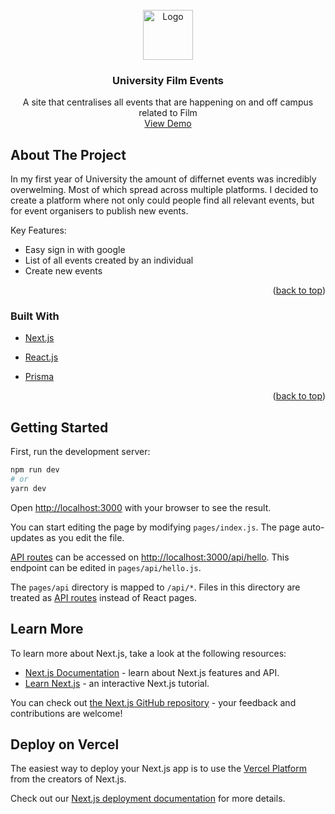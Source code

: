 <div id="top"></div>

<!-- PROJECT LOGO -->
<br />
<div align="center">
    <img src="https://www.canterburybid.co.uk/wp-content/uploads/2018/07/UKC-logo.jpg" alt="Logo" width="80" height="80">

  <h3 align="center">University Film Events</h3>

  <p align="center">
    A site that centralises all events that are happening on and off campus related to Film
    <br />
    <a href="#">View Demo</a>
  </p>
</div>


<!-- ABOUT THE PROJECT -->
## About The Project

In my first year of University the amount of differnet events was incredibly overwelming. Most of which spread across multiple platforms. I decided to create a platform where not only could people find all relevant events, but for event organisers to publish new events. 

Key Features:
* Easy sign in with google
* List of all events created by an individual
* Create new events

<p align="right">(<a href="#top">back to top</a>)</p>

### Built With

* [Next.js](https://nextjs.org/)
* [React.js](https://reactjs.org/)

* [Prisma](https://www.prisma.io/)


<p align="right">(<a href="#top">back to top</a>)</p>

## Getting Started

First, run the development server:

```bash
npm run dev
# or
yarn dev
```

Open [http://localhost:3000](http://localhost:3000) with your browser to see the result.

You can start editing the page by modifying `pages/index.js`. The page auto-updates as you edit the file.

[API routes](https://nextjs.org/docs/api-routes/introduction) can be accessed on [http://localhost:3000/api/hello](http://localhost:3000/api/hello). This endpoint can be edited in `pages/api/hello.js`.

The `pages/api` directory is mapped to `/api/*`. Files in this directory are treated as [API routes](https://nextjs.org/docs/api-routes/introduction) instead of React pages.

## Learn More

To learn more about Next.js, take a look at the following resources:

- [Next.js Documentation](https://nextjs.org/docs) - learn about Next.js features and API.
- [Learn Next.js](https://nextjs.org/learn) - an interactive Next.js tutorial.

You can check out [the Next.js GitHub repository](https://github.com/vercel/next.js/) - your feedback and contributions are welcome!

## Deploy on Vercel

The easiest way to deploy your Next.js app is to use the [Vercel Platform](https://vercel.com/new?utm_medium=default-template&filter=next.js&utm_source=create-next-app&utm_campaign=create-next-app-readme) from the creators of Next.js.

Check out our [Next.js deployment documentation](https://nextjs.org/docs/deployment) for more details.
